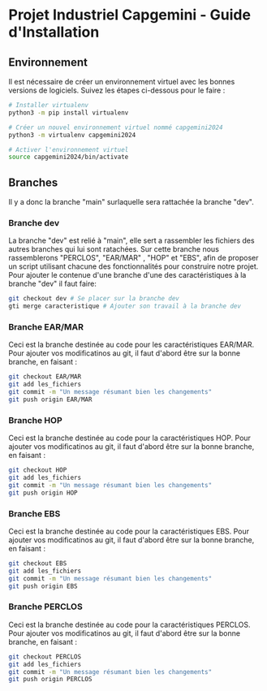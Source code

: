 # Projet Industriel Capgemini - Guide d'Installation

## Environnement

Il est nécessaire de créer un environnement virtuel avec les bonnes versions de logiciels. Suivez les étapes ci-dessous pour le faire :

```bash
# Installer virtualenv
python3 -m pip install virtualenv

# Créer un nouvel environnement virtuel nommé capgemini2024
python3 -m virtualenv capgemini2024

# Activer l'environnement virtuel
source capgemini2024/bin/activate
```

## Branches 
  Il y a donc la branche "main" surlaquelle sera rattachée la branche "dev".
### Branche dev
  La branche "dev" est relié à "main", elle sert a rassembler les fichiers des autres branches qui lui sont ratachées. 
  Sur cette branche nous rassemblerons "PERCLOS", "EAR/MAR" , "HOP" et "EBS", afin de proposer un script utilisant chacune des fonctionnalités pour construire notre projet.
  Pour ajouter le contenue d'une branche d'une des caractéristiques à la branche "dev" il faut faire:
  ```bash
  git checkout dev # Se placer sur la branche dev
  gti merge caracteristique # Ajouter son travail à la branche dev 
  ```

### Branche EAR/MAR
  Ceci est la branche destinée au code pour les caractéristiques EAR/MAR.
  Pour ajouter vos modificatinos au git, il faut d'abord être sur la bonne branche, en faisant :
  ```bash
  git checkout EAR/MAR
  git add les_fichiers
  git commit -m "Un message résumant bien les changements"
  git push origin EAR/MAR
  ```

### Branche HOP
  Ceci est la branche destinée au code pour la caractéristiques HOP.
  Pour ajouter vos modificatinos au git, il faut d'abord être sur la bonne branche, en faisant :
  ```bash
  git checkout HOP
  git add les_fichiers
  git commit -m "Un message résumant bien les changements"
  git push origin HOP
  ```

### Branche EBS
  
  Ceci est la branche destinée au code pour la caractéristiques EBS.
  Pour ajouter vos modificatinos au git, il faut d'abord être sur la bonne branche, en faisant :
  ```bash
  git checkout EBS
  git add les_fichiers
  git commit -m "Un message résumant bien les changements"
  git push origin EBS
  ```

### Branche PERCLOS

  Ceci est la branche destinée au code pour la caractéristiques PERCLOS.
  Pour ajouter vos modificatinos au git, il faut d'abord être sur la bonne branche, en faisant :
  ```bash
  git checkout PERCLOS
  git add les_fichiers
  git commit -m "Un message résumant bien les changements"
  git push origin PERCLOS
  ```